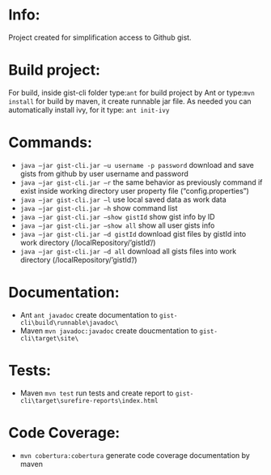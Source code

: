 ﻿Info:
=========
Project created for simplification access to Github gist.


Build project:
=========
For build, inside gist-cli folder type:`ant` for build project by Ant or type:`mvn install` for build by maven, it create runnable jar file. As needed you can automatically install ivy, for it type: `ant init-ivy`


Сommands:
=========
* `java –jar gist-cli.jar –u username -p password` download and save gists from github by user username and password
* `java –jar gist-cli.jar –r` the same behavior as previously command if exist inside working directory user property file (“config.properties”)
* `java –jar gist-cli.jar –l` use local saved data as work data
* `java –jar gist-cli.jar –h` show command list
* `java –jar gist-cli.jar –show gistId` show gist info by ID
* `java –jar gist-cli.jar –show all` show all user gists info
* `java –jar gist-cli.jar –d gistId` download gist files by gistId into work directory (/localRepository/’gistId’/)
* `java –jar gist-cli.jar –d all` download all gists files into work directory  (/localRepository/’gistId’/)


Documentation:
=========
* Ant `ant javadoc` create documentation to `gist-cli\build\runnable\javadoc\`
* Maven  `mvn javadoc:javadoc` create doucmentation to `gist-cli\target\site\`


Tests:
=========
* Maven  `mvn test` run tests and create report to `gist-cli\target\surefire-reports\index.html`


Code Coverage:
=========
* `mvn cobertura:cobertura` generate code coverage documentation by maven
